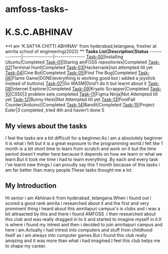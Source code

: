 # amfoss-tasks-
# K.S.C.ABHINAV
**I am 'K.SATYA CHITTI ABHINAV' from hyderabad,telangana, fresher at amrita school of engineering(2022) **
**Tasks List**|**Description**|**Status**
--------------|---------------|---------------
[Task-00](https://github.com/Abhinav-1524/amFOSS_tasks/tree/main/task-0)|Installing Ubuntu|Completed
[Task-01](https://github.com/Abhinav-1524/amFOSS_tasks/tree/main/task-1)|Staring amFOSS repositories|Completed
[Task-02](https://github.com/Abhinav-1524/amFOSS_tasks/tree/main/task-2)|Terminal Hunt|Completed
[Task-03](https://github.com/Abhinav-1524/amFOSS_tasks/tree/main/task-3)|Hackerrank|not attempted till yet
[Task-04](https://github.com/Abhinav-1524/amFOSS_tasks/tree/main/task-4)|Cine Bot|Completed
[Task-05](https://github.com/Abhinav-1524/amFOSS_tasks/tree/main/task-5)|Find The Bug|Completed
[Task-06](https://github.com/Abhinav-1524/amFOSS_tasks/tree/main/task-6)|Flame Game|DONE(everything is working good but i added a joystick instead of buttons)
[Task-07](https://github.com/Abhinav-1524/amFOSS_tasks/tree/main/task-7)|Go WASM|Dind't do it but learnt about it
[Task-08](https://github.com/Abhinav-1524/amFOSS_tasks/tree/main/task-8)|Internet Explorer|Completed
[Task-09](https://github.com/Abhinav-1524/amFOSS_tasks/tree/main/task-9)|Krypto Scrapper|Completed
[Task-10](https://github.com/Abhinav-1524/amFOSS_tasks/tree/main/task-10)|CS50|3 problem sets completed
[Task-11](https://github.com/Abhinav-1524/amFOSS_tasks/tree/main/task-11)|Figma Ninja|Not Attempted till yet
[Task-12](https://github.com/Abhinav-1524/amFOSS_tasks/tree/main/task-12)|Bunny Heist|Not Attempted till yet
[Task-13](https://github.com/Abhinav-1524/amFOSS_tasks/tree/main/task-13)|FootFall Counter(Arduino)|Completed
[Task-14](https://github.com/Abhinav-1524/amFOSS_tasks/tree/main/task-14)|Bandit|Completed
[Task-15](https://github.com/Abhinav-1524/amFOSS_tasks/tree/main/task-15)|Project Euler|3 completed ,tried 4th and haven't done 5
## My views about the tasks
I feel the tasks are a bit difficult for a beginner.As i am a absolutely beginner it is what i felt but it is a great exposure to the programming world.I felt like 1 month is a bit short time to learn from scratch and work on it but the time period doesn't matter here because it depends on how we learn or what we learn.But it took me time i had to learn everything .By each and every task i've learnt new things.I can proudly say this 1 month because of this tasks i am far better than many people.These tasks thought me a lot.
## My Introduction
Hi senior i am Abhinav.k from hyderabad ,telangana.When i found out i scored a good rank amrita  i researched about it and the first and very prominent thing i heard about this amritapuri campus's is clubs and i was a bit attraacted by this and there i found AMFOSS .I then researched about this club and was really dragged in to it and started to imagine myself in it.It is where i found my intrest and then i decided to join amritapuri campus and here i am.Actually i had intrest into computers and stuff from childhood itself as i am  always into computer games.But i found this club really amazing and it was more than what i had imagined.I feel this club helps me to shape my career.	

